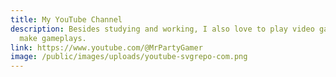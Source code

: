 ```yaml
---
title: My YouTube Channel
description: Besides studying and working, I also love to play video games and
  make gameplays.
link: https://www.youtube.com/@MrPartyGamer
image: /public/images/uploads/youtube-svgrepo-com.png
---
```

